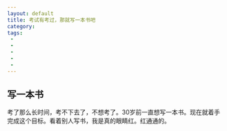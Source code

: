 ```yaml
---
layout: default
title: 考试有考过，那就写一本书吧
category: 
tags: 
 - 
 - 
 - 
 - 
 - 
---
```


## 写一本书 ##

考了那么长时间，考不下去了，不想考了。30岁前一直想写一本书。现在就着手完成这个目标。看着别人写书，我是真的眼睛红。红通通的。